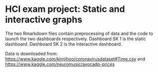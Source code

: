 # HCI exam project: Static and interactive graphs
The two Rmarkdown files contain preprocessing of data and the code to launch the two dashboards respectively. 
Dashboard SK 1 is the static dashboard. 
Dashboard SK 2 is the interactive dashboard. 

Data is downloaded from: https://www.kaggle.com/kimjihoo/coronavirusdataset#Time.csv and https://www.kaggle.com/neuromusic/avocado-prices

